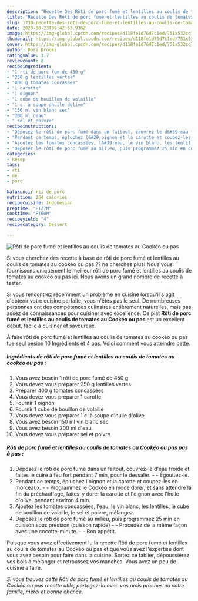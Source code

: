 ```yaml
---
description: "Recette Des Rôti de porc fumé et lentilles au coulis de tomates au Cookéo ou pas"
title: "Recette Des Rôti de porc fumé et lentilles au coulis de tomates au Cookéo ou pas"
slug: 1730-recette-des-roti-de-porc-fume-et-lentilles-au-coulis-de-tomates-au-cookeo-ou-pas
date: 2020-06-23T09:42:53.936Z
image: https://img-global.cpcdn.com/recipes/d118fe1d76d7c1ed/751x532cq70/roti-de-porc-fume-et-lentilles-au-coulis-de-tomates-au-cookeo-ou-pas-photo-principale-de-la-recette.jpg
thumbnail: https://img-global.cpcdn.com/recipes/d118fe1d76d7c1ed/751x532cq70/roti-de-porc-fume-et-lentilles-au-coulis-de-tomates-au-cookeo-ou-pas-photo-principale-de-la-recette.jpg
cover: https://img-global.cpcdn.com/recipes/d118fe1d76d7c1ed/751x532cq70/roti-de-porc-fume-et-lentilles-au-coulis-de-tomates-au-cookeo-ou-pas-photo-principale-de-la-recette.jpg
author: Dora Brooks
ratingvalue: 3.7
reviewcount: 8
recipeingredient:
- "1 rti de porc fum de 450 g"
- "250 g lentilles vertes"
- "400 g tomates concasses"
- "1 carotte"
- "1 oignon"
- "1 cube de bouillon de volaille"
- "1 c. à soupe dhuile dolive"
- "150 ml vin blanc sec"
- "200 ml deau"
- " sel et poivre"
recipeinstructions:
- "Déposez le rôti de porc fumé dans un faitout, couvrez-le d&#39;eau froide et faites le cuire à feu fort pendant 7 min, pour le dessaler.  Égouttez-le."
- "Pendant ce temps, épluchez l&#39;oignon et la carotte et coupez-les en morceaux.  Programmez le Cookéo en mode dorer, et sans attendre la fin du préchauffage, faites-y dorer la carotte et l&#39;oignon avec l&#39;huile d&#39;olive, pendant environ 4 min."
- "Ajoutez les tomates concassées, l&#39;eau, le vin blanc, les lentilles, le cube de bouillon de volaille, le sel et poivre, mélangez."
- "Déposez le rôti de porc fumé au milieu, puis programmez 25 min en cuisson sous pression (cuisson rapide)  Procédez de la même façon avec une cocotte-minute.  Bon appétit."
categories:
- Resep
tags:
- rti
- de
- porc

katakunci: rti de porc 
nutrition: 254 calories
recipecuisine: Indonesian
preptime: "PT27M"
cooktime: "PT60M"
recipeyield: "4"
recipecategory: Dessert

---
```



![Rôti de porc fumé et lentilles au coulis de tomates au Cookéo ou pas](https://img-global.cpcdn.com/recipes/d118fe1d76d7c1ed/751x532cq70/roti-de-porc-fume-et-lentilles-au-coulis-de-tomates-au-cookeo-ou-pas-photo-principale-de-la-recette.jpg)

Si vous cherchez des recette à base de rôti de porc fumé et lentilles au coulis de tomates au cookéo ou pas ?? ne cherchez plus! Nous vous fournissons uniquement le meilleur rôti de porc fumé et lentilles au coulis de tomates au cookéo ou pas ici. Nous avons un grand nombre de recette à tester.

Si vous rencontrez récemment un problème en cuisine lorsqu'il s'agit d'obtenir votre cuisine parfaite, vous n'êtes pas le seul. De nombreuses personnes ont des compétences culinaires entièrement naturelles, mais pas assez de connaissances pour cuisiner avec excellence. Ce plat <strong> Rôti de porc fumé et lentilles au coulis de tomates au Cookéo ou pas </strong> est un excellent début, facile à cuisiner et savoureux.

<!--inarticleads1-->

À faire rôti de porc fumé et lentilles au coulis de tomates au cookéo ou pas tue seul besion 10 Ingrédients et 4 pas. Voici comment vous atteindre cette.

##### Ingrédients de rôti de porc fumé et lentilles au coulis de tomates au cookéo ou pas :

1. Vous avez besoin 1 rôti de porc fumé de 450 g
1. Vous devez vous préparer 250 g lentilles vertes
1. Préparer 400 g tomates concassées
1. Vous devez vous préparer 1 carotte
1. Fournir 1 oignon
1. Fournir 1 cube de bouillon de volaille
1. Vous devez vous préparer 1 c. à soupe d&#39;huile d&#39;olive
1. Vous avez besoin 150 ml vin blanc sec
1. Vous avez besoin 200 ml d&#39;eau
1. Vous devez vous préparer  sel et poivre




<!--inarticleads2-->

##### Rôti de porc fumé et lentilles au coulis de tomates au Cookéo ou pas pas à pas :

1. Déposez le rôti de porc fumé dans un faitout, couvrez-le d&#39;eau froide et faites le cuire à feu fort pendant 7 min, pour le dessaler. -  - Égouttez-le.
1. Pendant ce temps, épluchez l&#39;oignon et la carotte et coupez-les en morceaux. -  - Programmez le Cookéo en mode dorer, et sans attendre la fin du préchauffage, faites-y dorer la carotte et l&#39;oignon avec l&#39;huile d&#39;olive, pendant environ 4 min.
1. Ajoutez les tomates concassées, l&#39;eau, le vin blanc, les lentilles, le cube de bouillon de volaille, le sel et poivre, mélangez.
1. Déposez le rôti de porc fumé au milieu, puis programmez 25 min en cuisson sous pression (cuisson rapide) -  - Procédez de la même façon avec une cocotte-minute. -  - Bon appétit.




<!--inarticleads1-->

<p>
Puisque vous avez effectivement lu la recette Rôti de porc fumé et lentilles au coulis de tomates au Cookéo ou pas et que vous avez l'expertise dont vous avez besoin pour faire dans la cuisine. Sortez ce tablier, dépoussiérez vos bols à mélanger et retroussez vos manches. Vous avez un peu de cuisine à faire.
</p>

<p>
<i>Si vous trouvez cette Rôti de porc fumé et lentilles au coulis de tomates au Cookéo ou pas recette utile, partagez-la avec vos amis proches ou votre famille, merci et bonne chance.</i>
</p>
